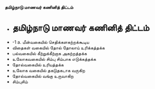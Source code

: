 **தமிழ்நாடு மாணவர் கணினித் திட்டம்**
- # தமிழ்நாடு மாணவர் கணினித் திட்டம்
- -1 a. மீன்வகையில் செதிக்களகற்றக்கூடிய
- விதைகள் வகையில் தோல் தோலாய் உரிக்கத்தக்க
- பல்வகையில் கீற்றுக்கீற்றாக அகற்றத்தக்க
- உலோகவகையில் சிம்பு சிம்பாக எடுக்கத்தக்க
- தோல்வகையில் உரியத்தக்க
- உலோக வகையில் தகடுதகடாக வருகிற
- தோல்வகையில் வங்கு உருவாகிற
- சிம்புசிம்

